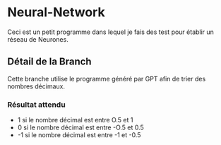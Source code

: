 # Neural-Network
Ceci est un petit programme dans lequel je fais des test pour établir un réseau de Neurones.

## Détail de la Branch
Cette branche utilise le programme généré par GPT afin de trier des nombres décimaux.

### Résultat attendu
  - 1 si le nombre décimal est entre O.5 et 1
  - 0 si le nombre décimal est entre -O.5 et 0.5
  - -1 si le nombre décimal est entre -1 et -0.5
